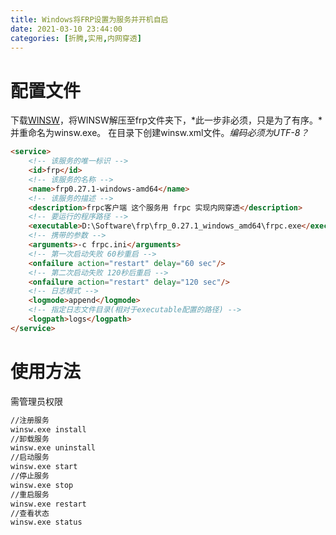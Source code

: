 ```yaml
---
title: Windows将FRP设置为服务并开机自启
date: 2021-03-10 23:44:00
categories: [折腾,实用,内网穿透]
---
```


# 配置文件

下载[WINSW][1]，将WINSW解压至frp文件夹下，*此一步非必须，只是为了有序。*并重命名为winsw.exe。
在目录下创建winsw.xml文件。*编码必须为UTF-8？*

```html
<service>
    <!-- 该服务的唯一标识 -->
    <id>frp</id>
    <!-- 该服务的名称 -->
    <name>frp0.27.1-windows-amd64</name>
    <!-- 该服务的描述 -->
    <description>frpc客户端 这个服务用 frpc 实现内网穿透</description>
    <!-- 要运行的程序路径 -->
    <executable>D:\Software\frp\frp_0.27.1_windows_amd64\frpc.exe</executable>
    <!-- 携带的参数 -->
    <arguments>-c frpc.ini</arguments>
    <!-- 第一次启动失败 60秒重启 -->
    <onfailure action="restart" delay="60 sec"/>
    <!-- 第二次启动失败 120秒后重启 -->
    <onfailure action="restart" delay="120 sec"/>
    <!-- 日志模式 -->
    <logmode>append</logmode>
    <!-- 指定日志文件目录(相对于executable配置的路径) -->
    <logpath>logs</logpath>
</service>
```

# 使用方法

需管理员权限 

```bash
//注册服务
winsw.exe install
//卸载服务
winsw.exe uninstall
//启动服务
winsw.exe start
//停止服务
winsw.exe stop
//重启服务
winsw.exe restart
//查看状态
winsw.exe status
```

[1]: https://github.com/kohsuke/winsw/releases